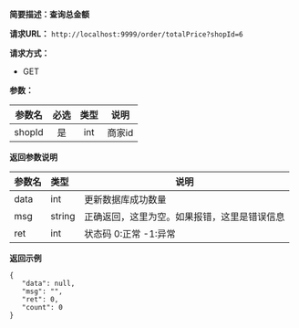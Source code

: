 **简要描述：查询总金额** 

**请求URL：** 
` http://localhost:9999/order/totalPrice?shopId=6 `

**请求方式：**
- GET

**参数：** 

| 参数名 | 必选 | 类型 | 说明 |
| :----: | :----: | :----: |  :----: |
| shopId | 是 | int |商家id |


 **返回参数说明** 
 
|参数名|类型|说明|
|:-----  |:-----|----- |
|data| int|更新数据库成功数量|
|msg|string|正确返回，这里为空。如果报错，这里是错误信息|
|ret|int|状态码 0:正常  -1:异常|


 **返回示例**
 ``` 
{
    "data": null,
    "msg": "",
    "ret": 0,
    "count": 0
}
``` 